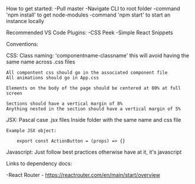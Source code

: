 How to get started:
-Pull master
-Navigate CLI to root folder
-command 'npm install' to get node-modules
-command 'npm start' to start an instance locally


Recommended VS Code Plugins:
-CSS Peek
-Simple React Snippets


Conventions:

CSS:
    Class naming: 'componentname-classname' this will avoid having the same name across .css files 
        
    All compontent css should go in the associated component file
    All animations should go in App.css 

    Elements on the body of the page should be centered at 80% at full screen

    Sections should have a vertical margin of 8% 
    Anything nested in the section should have a vertical margin of 5%


JSX:
    Pascal case .jsx files
    Inside folder with the same name and css file
    
    Example JSX object: 
    
        export const ActionButton = (props) => {}


Javascript:
    Just follow best practices otherwise have at it, it's javascript  
    
        
Links to dependency docs:

-React Router - https://reactrouter.com/en/main/start/overview
